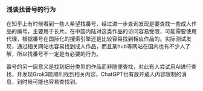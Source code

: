  ### 浅谈找番号的行为

在知乎上有时候看到一些人希望找番号，经过进一步查询发现是要查找一些成人作品的编号，主要用于长片。在中国内陆对这类作品的访问容易受限，可能需要使用代理，根据番号在国际化的搜索引擎还是比较容易找到相应作品的。实际测试发现，通过相关网站也容易找到成人作品，而且某hub等网站在国内也有不少人了解，所以找番号不一定是有必要的行为。

番号的另一层意义是找到细分类型的作品而非随便查找，对此有人尝试用AI进行查找，并发现Grok3能顺利找到相关内容。ChatGPT也有放开成人内容限制的消息，到时候可能也容易查找到。